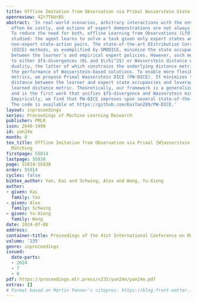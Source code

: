 ```yaml
---
title: Offline Imitation from Observation via Primal Wasserstein State Occupancy Matching
openreview: 4Zr7T6UrBS
abstract: 'In real-world scenarios, arbitrary interactions with the environment can
  often be costly, and actions of expert demonstrations are not always available.
  To reduce the need for both, offline Learning from Observations (LfO) is extensively
  studied: the agent learns to solve a task given only expert states and task-agnostic
  non-expert state-action pairs. The state-of-the-art DIstribution Correction Estimation
  (DICE) methods, as exemplified by SMODICE, minimize the state occupancy divergence
  between the learner’s and empirical expert policies. However, such methods are limited
  to either $f$-divergences (KL and $\chi^2$) or Wasserstein distance with Rubinstein
  duality, the latter of which constrains the underlying distance metric crucial to
  the performance of Wasserstein-based solutions. To enable more flexible distance
  metrics, we propose Primal Wasserstein DICE (PW-DICE). It minimizes the primal Wasserstein
  distance between the learner and expert state occupancies and leverages a contrastively
  learned distance metric. Theoretically, our framework is a generalization of SMODICE,
  and is the first work that unifies $f$-divergence and Wasserstein minimization.
  Empirically, we find that PW-DICE improves upon several state-of-the-art methods.
  The code is available at https://github.com/KaiYan289/PW-DICE.'
layout: inproceedings
series: Proceedings of Machine Learning Research
publisher: PMLR
issn: 2640-3498
id: yan24e
month: 0
tex_title: Offline Imitation from Observation via Primal {W}asserstein State Occupancy
  Matching
firstpage: 55814
lastpage: 55838
page: 55814-55838
order: 55814
cycles: false
bibtex_author: Yan, Kai and Schwing, Alex and Wang, Yu-Xiong
author:
- given: Kai
  family: Yan
- given: Alex
  family: Schwing
- given: Yu-Xiong
  family: Wang
date: 2024-07-08
address:
container-title: Proceedings of the 41st International Conference on Machine Learning
volume: '235'
genre: inproceedings
issued:
  date-parts:
  - 2024
  - 7
  - 8
pdf: https://proceedings.mlr.press/v235/yan24e/yan24e.pdf
extras: []
# Format based on Martin Fenner's citeproc: https://blog.front-matter.io/posts/citeproc-yaml-for-bibliographies/
---
```

